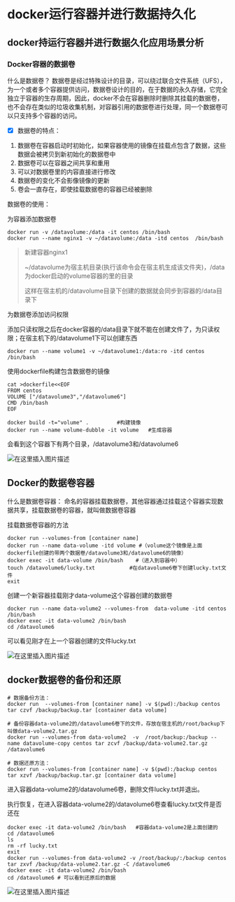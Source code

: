 # docker运行容器并进行数据持久化

## docker持运行容器并进行数据久化应用场景分析

### Docker容器的数据卷

什么是数据卷？
数据卷是经过特殊设计的目录，可以绕过联合文件系统（UFS），为一个或者多个容器提供访问，数据卷设计的目的，在于数据的永久存储，它完全独立于容器的生存周期，因此，docker不会在容器删除时删除其挂载的数据卷，也不会存在类似的垃圾收集机制，对容器引用的数据卷进行处理，同一个数据卷可以只支持多个容器的访问。

- [x] 数据卷的特点：

1. 数据卷在容器启动时初始化，如果容器使用的镜像在挂载点包含了数据，这些数据会被拷贝到新初始化的数据卷中
2.  数据卷可以在容器之间共享和重用
3.  可以对数据卷里的内容直接进行修改
4.  数据卷的变化不会影像镜像的更新
5.  卷会一直存在，即使挂载数据卷的容器已经被删除



数据卷的使用：

为容器添加数据卷

```
docker run -v /datavolume:/data -it centos /bin/bash
docker run --name nginx1 -v ~/datavolume:/data -itd centos  /bin/bash
```

> 新建容器nginx1
>
> ~/datavolume为宿主机目录(执行该命令会在宿主机生成该文件夹)，/data为docker启动的volume容器的里的目录
>
> 这样在宿主机的/datavolume目录下创建的数据就会同步到容器的/data目录下



为数据卷添加访问权限

添加只读权限之后在docker容器的/data目录下就不能在创建文件了，为只读权限；在宿主机下的/datavolume1下可以创建东西

```
docker run --name volume1 -v ~/datavolume1:/data:ro -itd centos  /bin/bash
```



使用dockerfile构建包含数据卷的镜像

```
cat >dockerfile<<EOF
FROM centos
VOLUME ["/datavolume3","/datavolume6"]
CMD /bin/bash
EOF

docker build -t="volume" .         #构建镜像
docker run --name volume-dubble -it volume   #生成容器
```

会看到这个容器下有两个目录，/datavolume3和/datavolume6

![在这里插入图片描述](https://imgs.ilee.xyz/img/d39e704ef0af44759ddeef778cd65f29.png)

## Docker的数据卷容器

什么是数据卷容器： 命名的容器挂载数据卷，其他容器通过挂载这个容器实现数据共享，挂载数据卷的容器，就叫做数据卷容器

挂载数据卷容器的方法

```
docker run --volumes-from [container name]
docker run --name data-volume -itd volume #（volume这个镜像是上面dockerfile创建的带两个数据卷/datavolume3和/datavolume6的镜像）
docker exec -it data-volume /bin/bash    #（进入到容器中）
touch /datavolume6/lucky.txt           #在datavolume6卷下创建lucky.txt文件
exit
```

创建一个新容器挂载刚才data-volume这个容器创建的数据卷

```
docker run --name data-volume2 --volumes-from  data-volume -itd centos /bin/bash
docker exec -it data-volume2 /bin/bash
cd /datavolume6
```

可以看见刚才在上一个容器创建的文件lucky.txt

![在这里插入图片描述](https://imgs.ilee.xyz/img/d555077ae21a4473ac3940a2559ceb9f.png)

## docker数据卷的备份和还原

```
# 数据备份方法：
docker run  --volumes-from [container name] -v $(pwd):/backup centos tar czvf /backup/backup.tar [container data volume]

# 备份容器data-volume2的/datavolume6卷下的文件，存放在宿主机的/root/backup下叫做data-volume2.tar.gz
docker run --volumes-from data-volume2  -v  /root/backup:/backup --name datavolume-copy centos tar zcvf /backup/data-volume2.tar.gz /datavolume6

# 数据还原方法：
docker run --volumes-from [container name] -v $(pwd):/backup centos tar xzvf /backup/backup.tar.gz [container data volume]

```

进入容器data-volume2的/datavolume6卷，删除文件lucky.txt并退出。

执行恢复，在进入容器data-volume2的/datavolume6卷查看lucky.txt文件是否还在

```
docker exec -it data-volume2 /bin/bash   #容器data-volume2是上面创建的
cd /datavolume6
ls
rm -rf lucky.txt
exit 
docker run --volumes-from data-volume2 -v /root/backup/:/backup centos tar zxvf /backup/data-volume2.tar.gz -C /datavolume6
docker exec -it data-volume2 /bin/bash
cd /datavolume6 # 可以看到还原后的数据
```

![在这里插入图片描述](https://imgs.ilee.xyz/img/2b7c22325cfb400fb6ed2f407a75399f.png)